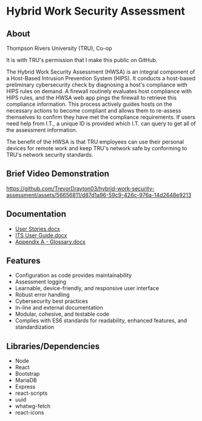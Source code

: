 # Hybrid Work Security Assessment
## About
Thompson Rivers University (TRU), Co-op

It is with TRU's permission that I make this public on GitHub.

The Hybrid Work Security Assessment (HWSA) is an integral component of a Host-Based Intrusion Prevention System (HIPS). It conducts a host-based preliminary cybersecurity check by diagnosing a host's compliance with HIPS rules on demand. A firewall routinely evaluates host compliance with HIPS rules, and the HWSA web app pings the firewall to retrieve this compliance information. This process actively guides hosts on the necessary actions to become compliant and allows them to re-assess themselves to confirm they have met the compliance requirements. If users need help from I.T., a unique ID is provided which I.T. can query to get all of the assessment information.

The benefit of the HWSA is that TRU employees can use their personal devices for remote work and keep TRU's network safe by conforming to TRU's network security standards.

## Brief Video Demonstration

https://github.com/TrevorDrayton03/hybrid-work-security-assessment/assets/56656811/d87d1a96-59c9-426c-976a-14d2648e9213

## Documentation
- [User Stories.docx](https://github.com/TrevorDrayton03/hybrid-work-security-assessment/files/12443731/User.Stories.docx)
- [ITS User Guide.docx](https://github.com/TrevorDrayton03/hybrid-work-security-assessment/files/12443732/ITS.User.Guide.docx)
- [Appendix A - Glossary.docx](https://github.com/TrevorDrayton03/hybrid-work-security-assessment/files/12443733/Appendix.A.-.Glossary.docx)

## Features
- Configuration as code provides maintainability
- Assessment logging
- Learnable, device-friendly, and responsive user interface
- Robust error handling
- Cybersecurity best practices
- In-line and external documentation
- Modular, cohesive, and testable code
- Complies with ES6 standards for readability, enhanced features, and standardization

## Libraries/Dependencies
- Node
- React
- Bootstrap
- MariaDB
- Express
- react-scripts
- uuid
- whatwg-fetch
- react-icons
